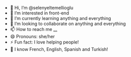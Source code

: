 - 👋 Hi, I’m @selenyeltemellioglu
- 👀 I’m interested in front-end
- 🌱 I’m currently learning anything and everything
- 💞️ I’m looking to collaborate on anything and everything
- 📫 How to reach me [...](https://www.linkedin.com/in/selenyel)
- 😄 Pronouns: she/her
- ⚡ Fun fact: I love helping people!
- 🧿 I know French, English, Spanish and Turkish!

<!---
selenyeltemellioglu/selenyeltemellioglu is a ✨ special ✨ repository because its `README.md` (this file) appears on your GitHub profile.
You can click the Preview link to take a look at your changes.
--->
